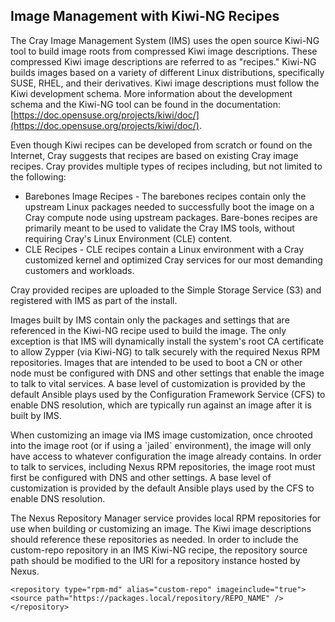 ## Image Management with Kiwi-NG Recipes

The Cray Image Management System \(IMS\) uses the open source Kiwi-NG tool to build image roots from compressed Kiwi image descriptions. These compressed Kiwi image descriptions are referred to as "recipes." Kiwi-NG builds images based on a variety of different Linux distributions, specifically SUSE, RHEL, and their derivatives. Kiwi image descriptions must follow the Kiwi development schema. More information about the development schema and the Kiwi-NG tool can be found in the documentation: [https://doc.opensuse.org/projects/kiwi/doc/](https://doc.opensuse.org/projects/kiwi/doc/).

Even though Kiwi recipes can be developed from scratch or found on the Internet, Cray suggests that recipes are based on existing Cray image recipes. Cray provides multiple types of recipes including, but not limited to the following:

-   Barebones Image Recipes - The barebones recipes contain only the upstream Linux packages needed to successfully boot the image on a Cray compute node using upstream packages. Bare-bones recipes are primarily meant to be used to validate the Cray IMS tools, without requiring Cray's Linux Environment \(CLE\) content.
-   CLE Recipes - CLE recipes contain a Linux environment with a Cray customized kernel and optimized Cray services for our most demanding customers and workloads.

Cray provided recipes are uploaded to the Simple Storage Service \(S3\) and registered with IMS as part of the install.

Images built by IMS contain only the packages and settings that are referenced in the Kiwi-NG recipe used to build the image. The only exception is that IMS will dynamically install the system's root CA certificate to allow Zypper \(via Kiwi-NG\) to talk securely with the required Nexus RPM repositories. Images that are intended to be used to boot a CN or other node must be configured with DNS and other settings that enable the image to talk to vital  services. A base level of customization is provided by the default Ansible plays used by the Configuration Framework Service \(CFS\) to enable DNS resolution, which are typically run against an image after it is built by IMS.

When customizing an image via IMS image customization, once chrooted into the image root \(or if using a \`jailed\` environment\), the image will only have access to whatever configuration the image already contains. In order to talk to  services, including Nexus RPM repositories, the image root must first be configured with DNS and other settings. A base level of customization is provided by the default Ansible plays used by the CFS to enable DNS resolution.

The Nexus Repository Manager service provides local RPM repositories for use when building or customizing an image. The Kiwi image descriptions should reference these repositories as needed. In order to include the custom-repo repository in an IMS Kiwi-NG recipe, the repository source path should be modified to the URI for a repository instance hosted by Nexus.

```screen
<repository type="rpm-md" alias="custom-repo" imageinclude="true"> 
<source path="https://packages.local/repository/REPO_NAME" />
</repository>
```

